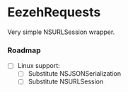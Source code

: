 # EezehRequests
Very simple NSURLSession wrapper.

### Roadmap
- [ ] Linux support:
  - [ ] Substitute NSJSONSerialization
  - [ ] Substitute NSURLSession
